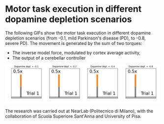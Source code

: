 # Motor task execution in different dopamine depletion scenarios
The following GIFs show the motor task execution in different dopamine depletion scenarios (from -0.1, mild Parkinson's disease (PD), to -0.8, severe PD).
The movement is generated by the sum of two torques:
- The inverse model force, modulated by cortex average activity,
- The output of a cerebellar controller

<p align="center">
  <img src="https://github.com/marcobiasizzo/multiarea_PD_motortask/blob/main/videos/motor_task.gif" width="1200" />
</p>

The research was carried out at NearLab (Politecnico di Milano), with the collaboration of Scuola Superiore Sant'Anna and University of Pisa.
